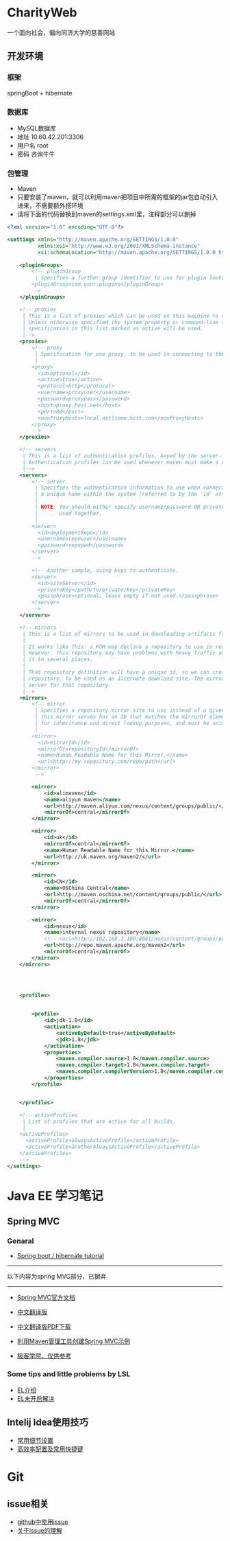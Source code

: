 # CharityWeb
一个面向社会，偏向同济大学的慈善网站
## 开发环境
### 框架
springBoot + hibernate
### 数据库
- MySQL数据库
- 地址 10.60.42.201:3306
- 用户名 root
- 密码 咨询牛牛

### 包管理
- Maven
- 只要安装了maven，就可以利用maven把项目中所需的框架的jar包自动引入进来，不需要额外搭环境
- 请将下面的代码替换到maven的settings.xml里，注释部分可以删掉
```xml
<?xml version="1.0" encoding="UTF-8"?>

<settings xmlns="http://maven.apache.org/SETTINGS/1.0.0"
          xmlns:xsi="http://www.w3.org/2001/XMLSchema-instance"
          xsi:schemaLocation="http://maven.apache.org/SETTINGS/1.0.0 http://maven.apache.org/xsd/settings-1.0.0.xsd">
    
    <pluginGroups>
        <!-- pluginGroup
         | Specifies a further group identifier to use for plugin lookup.
        <pluginGroup>com.your.plugins</pluginGroup>
        -->
    </pluginGroups>

    <!-- proxies
     | This is a list of proxies which can be used on this machine to connect to the network.
     | Unless otherwise specified (by system property or command-line switch), the first proxy
     | specification in this list marked as active will be used.
     |-->
    <proxies>
        <!-- proxy
         | Specification for one proxy, to be used in connecting to the network.
         |
        <proxy>
          <id>optional</id>
          <active>true</active>
          <protocol>http</protocol>
          <username>proxyuser</username>
          <password>proxypass</password>
          <host>proxy.host.net</host>
          <port>80</port>
          <nonProxyHosts>local.net|some.host.com</nonProxyHosts>
        </proxy>
        -->
    </proxies>

    <!-- servers
     | This is a list of authentication profiles, keyed by the server-id used within the system.
     | Authentication profiles can be used whenever maven must make a connection to a remote server.
     |-->
    <servers>
        <!-- server
         | Specifies the authentication information to use when connecting to a particular server, identified by
         | a unique name within the system (referred to by the 'id' attribute below).
         |
         | NOTE: You should either specify username/password OR privateKey/passphrase, since these pairings are
         |       used together.
         |
        <server>
          <id>deploymentRepo</id>
          <username>repouser</username>
          <password>repopwd</password>
        </server>
        -->

        <!-- Another sample, using keys to authenticate.
        <server>
          <id>siteServer</id>
          <privateKey>/path/to/private/key</privateKey>
          <passphrase>optional; leave empty if not used.</passphrase>
        </server>
        -->
    </servers>

    <!-- mirrors
     | This is a list of mirrors to be used in downloading artifacts from remote repositories.
     |
     | It works like this: a POM may declare a repository to use in resolving certain artifacts.
     | However, this repository may have problems with heavy traffic at times, so people have mirrored
     | it to several places.
     |
     | That repository definition will have a unique id, so we can create a mirror reference for that
     | repository, to be used as an alternate download site. The mirror site will be the preferred
     | server for that repository.
     |-->
    <mirrors>
        <!-- mirror
         | Specifies a repository mirror site to use instead of a given repository. The repository that
         | this mirror serves has an ID that matches the mirrorOf element of this mirror. IDs are used
         | for inheritance and direct lookup purposes, and must be unique across the set of mirrors.
         |
        <mirror>
          <id>mirrorId</id>
          <mirrorOf>repositoryId</mirrorOf>
          <name>Human Readable Name for this Mirror.</name>
          <url>http://my.repository.com/repo/path</url>
        </mirror>
         -->

        <mirror>
            <id>alimaven</id>
            <name>aliyun maven</name>
            <url>http://maven.aliyun.com/nexus/content/groups/public/</url>
            <mirrorOf>central</mirrorOf>
        </mirror>

        <mirror>
            <id>uk</id>
            <mirrorOf>central</mirrorOf>
            <name>Human Readable Name for this Mirror.</name>
            <url>http://uk.maven.org/maven2/</url>
        </mirror>

        <mirror>
            <id>CN</id>
            <name>OSChina Central</name>
            <url>http://maven.oschina.net/content/groups/public/</url>
            <mirrorOf>central</mirrorOf>
        </mirror>

        <mirror>
            <id>nexus</id>
            <name>internal nexus repository</name>
            <!-- <url>http://192.168.1.100:8081/nexus/content/groups/public/</url>-->
            <url>http://repo.maven.apache.org/maven2</url>
            <mirrorOf>central</mirrorOf>
        </mirror>
    </mirrors>



    
    <profiles>
        

        <profile>
            <id>jdk-1.8</id>
            <activation>
                <activeByDefault>true</activeByDefault>
                <jdk>1.8</jdk>
            </activation>
            <properties>
                <maven.compiler.source>1.8</maven.compiler.source>
                <maven.compiler.target>1.8</maven.compiler.target>
                <maven.compiler.compilerVersion>1.8</maven.compiler.compilerVersion>
            </properties>
        </profile>


    </profiles>

    <!-- activeProfiles
     | List of profiles that are active for all builds.
     |
    <activeProfiles>
      <activeProfile>alwaysActiveProfile</activeProfile>
      <activeProfile>anotherAlwaysActiveProfile</activeProfile>
    </activeProfiles>
    -->
</settings>

```





# Java EE 学习笔记
## Spring MVC
### Genaral

- [Spring boot / hibernate tutorial](https://www.callicoder.com/spring-boot-rest-api-tutorial-with-mysql-jpa-hibernate/)

*************
以下内容为spring MVC部分，已摒弃
*************
- [Spring MVC官方文档](https://docs.spring.io/spring/docs/current/spring-framework-reference/web.html)
- [中文翻译版](https://linesh.gitbooks.io/spring-mvc-documentation-linesh-translation/content/)
- [中文翻译版PDF下载](https://www.gitbook.com/book/linesh/spring-mvc-documentation-linesh-translation/details)

- [利用Maven管理工具创建Spring MVC示例](http://blog.csdn.net/ronmy/article/details/55532254)

- [极客学院，仅供参考](http://wiki.jikexueyuan.com/project/spring/web-mvc-framework.html)
### Some tips and little problems  by LSL
- [EL介绍](https://stackoverflow.com/tags/el/info)
- [EL未开启解决](http://blog.csdn.net/supersunshine/article/details/33740791)

## Intelij Idea使用技巧
- [常用细节设置](http://wiki.jikexueyuan.com/project/intellij-idea-tutorial/settings-introduce-1.html)
- [高效率配置及常用快捷键](https://itjh.net/2016/08/18/idea-good-conf/)

# Git

## issue相关
- [github中使用issue](http://www.jianshu.com/p/5ba1e7f5ad70)
- [关于issue的理解](http://note.openmindclub.com/power/github-issue.html)